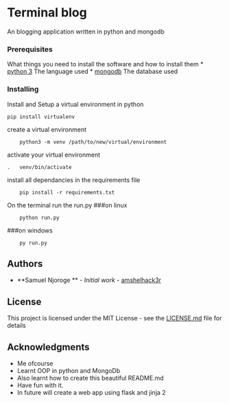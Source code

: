 [](https://travis-ci.com/amshelhack3r/terminal_blog.svg?branch=develop)


# Terminal blog

An blogging application written in python and mongodb


### Prerequisites
What things you need to install the software and how to install them
    * [python 3](https://www.python.org/downloads/) The language used
    * [mongodb](https://www.mongodb.com/download-center)   The database used


### Installing

Install and Setup a virtual environment in python


```
pip install virtualenv
```

create a virtual environment
```
    python3 -m venv /path/to/new/virtual/environment
```

activate your virtual environment

```
.   venv/bin/activate
```
install all dependancies in the requirements file

```
    pip install -r requirements.txt
```

On the terminal run the run.py
###on linux
```
    python run.py
```
###on windows
```
    py run.py
```


## Authors

* **Samuel Njoroge ** - *Initial work* - [amshelhack3r](https://github.com/amshelhack3r)


## License

This project is licensed under the MIT License - see the [LICENSE.md](LICENSE.md) file for details

## Acknowledgments

* Me ofcourse
* Learnt OOP in python and MongoDb 
* Also learnt how to create this beautiful README.md
* Have fun with it.
* In future will create a web app using flask and jinja 2
